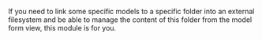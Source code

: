 If you need to link some specific models to a specific folder into an external filesystem and be able to manage the content of this folder from the model form view, this module is for you.

